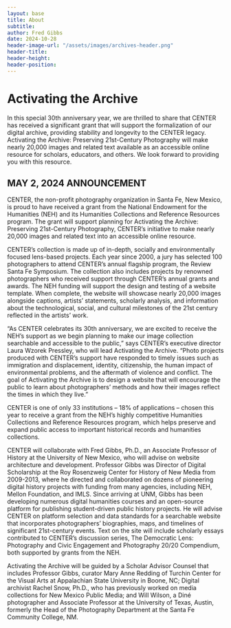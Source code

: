 ```yaml
---
layout: base
title: About
subtitle:
author: Fred Gibbs
date: 2024-10-28
header-image-url: "/assets/images/archives-header.png"
header-title: 
header-height:
header-position:
---
```


# Activating the Archive

In this special 30th anniversary year, we are thrilled to share that CENTER has received a significant grant that will support the formalization of our digital archive, providing stability and longevity to the CENTER legacy. Activating the Archive: Preserving 21st-Century Photography will make nearly 20,000 images and related text available as an accessible online resource for scholars, educators, and others. We look forward to providing you with this resource.

## MAY 2, 2024 ANNOUNCEMENT
CENTER, the non-profit photography organization in Santa Fe, New Mexico, is proud to have received a grant from the National Endowment for the Humanities (NEH) and its Humanities Collections and Reference Resources program. The grant will support planning for Activating the Archive: Preserving 21st-Century Photography, CENTER’s initiative to make nearly 20,000 images and related text into an accessible online resource. 

CENTER’s collection is made up of in-depth, socially and environmentally focused lens-based projects. Each year since 2000, a jury has selected 100 photographers to attend CENTER’s annual flagship program, the Review Santa Fe Symposium. The collection also includes projects by renowned photographers who received support through CENTER’s annual grants and awards. The NEH funding will support the design and testing of a website template. When complete, the website will showcase nearly 20,000 images alongside captions, artists’ statements, scholarly analysis, and information about the technological, social, and cultural milestones of the 21st century reflected in the artists’ work.

“As CENTER celebrates its 30th anniversary, we are excited to receive the NEH’s support as we begin planning to make our image collection searchable and accessible to the public,” says CENTER’s executive director Laura Wzorek Pressley, who will lead Activating the Archive. “Photo projects produced with CENTER’s support have responded to timely issues such as immigration and displacement, identity, citizenship, the human impact of environmental problems, and the aftermath of violence and conflict. The goal of Activating the Archive is to design a website that will encourage the public to learn about photographers’ methods and how their images reflect the times in which they live.”

CENTER is one of only 33 institutions – 18% of applications – chosen this year to receive a grant from the NEH’s highly competitive Humanities Collections and Reference Resources program, which helps preserve and expand public access to important historical records and humanities collections.

CENTER will collaborate with Fred Gibbs, Ph.D., an Associate Professor of History at the University of New Mexico, who will advise on website architecture and development. Professor Gibbs was Director of Digital Scholarship at the Roy Rosenzweig Center for History of New Media from 2009-2013, where he directed and collaborated on dozens of pioneering digital history projects with funding from many agencies, including NEH, Mellon Foundation, and IMLS. Since arriving at UNM, Gibbs has been developing numerous digital humanities courses and an open-source platform for publishing student-driven public history projects. He will advise CENTER on platform selection and data standards for a searchable website that incorporates photographers’ biographies, maps, and timelines of significant 21st-century events. Text on the site will include scholarly essays contributed to CENTER’s discussion series, The Democratic Lens: Photography and Civic Engagement and Photography 20/20 Compendium, both supported by grants from the NEH.

Activating the Archive will be guided by a Scholar Advisor Counsel that includes Professor Gibbs, curator Mary Anne Redding of Turchin Center for the Visual Arts at Appalachian State University in Boone, NC; Digital archivist Rachel Snow, Ph.D., who has previously worked on media collections for New Mexico Public Media; and Will Wilson, a Diné photographer and Associate Professor at the University of Texas, Austin, formerly the Head of the Photography Department at the Santa Fe Community College, NM.

